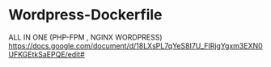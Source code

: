 # Wordpress-Dockerfile
ALL IN ONE   (PHP-FPM , NGINX WORDPRESS)
https://docs.google.com/document/d/18LXsPL7qYeS8I7U_FIRjgYgxm3EXN0UFKGEtkSaEPQE/edit#

